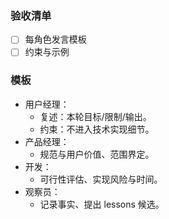 ### 验收清单
- [ ] 每角色发言模板
- [ ] 约束与示例

### 模板
- 用户经理：
  - 复述：本轮目标/限制/输出。
  - 约束：不进入技术实现细节。
- 产品经理：
  - 规范与用户价值、范围界定。
- 开发：
  - 可行性评估、实现风险与时间。
- 观察员：
  - 记录事实、提出 lessons 候选。
